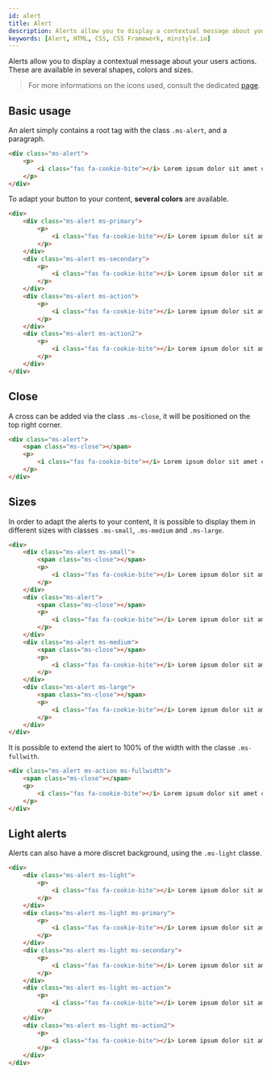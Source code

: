 ```yaml
---
id: alert
title: Alert
description: Alerts allow you to display a contextual message about your users actions. These are available in several shapes, colors and sizes.
keywords: [Alert, HTML, CSS, CSS Framework, minstyle.io]
---
```


Alerts allow you to display a contextual message about your users actions. These are available in several shapes, colors and sizes.

> For more informations on the icons used, consult the dedicated [page](../contents/icons.md).

## Basic usage

An alert simply contains a root tag with the class `.ms-alert`, and a paragraph.

```html live
<div class="ms-alert">
    <p>
        <i class="fas fa-cookie-bite"></i> Lorem ipsum dolor sit amet consectetur adipisicing elit. Doloremqueassumenda quibusdam.
    </p>
</div>
```

To adapt your button to your content, **several colors** are available.

```html live
<div>
    <div class="ms-alert ms-primary">
        <p>
            <i class="fas fa-cookie-bite"></i> Lorem ipsum dolor sit amet consectetur adipisicing elit. Doloremqueassumenda quibusdam.
        </p>
    </div>
    <div class="ms-alert ms-secondary">
        <p>
            <i class="fas fa-cookie-bite"></i> Lorem ipsum dolor sit amet consectetur adipisicing elit. Doloremqueassumenda quibusdam.
        </p>
    </div>
    <div class="ms-alert ms-action">
        <p>
            <i class="fas fa-cookie-bite"></i> Lorem ipsum dolor sit amet consectetur adipisicing elit. Doloremqueassumenda quibusdam.
        </p>
    </div>
    <div class="ms-alert ms-action2">
        <p>
            <i class="fas fa-cookie-bite"></i> Lorem ipsum dolor sit amet consectetur adipisicing elit. Doloremqueassumenda quibusdam.
        </p>
    </div>
</div>
```

## Close

A cross can be added via the class `.ms-close`, it will be positioned on the top right corner.

```html live
<div class="ms-alert">
    <span class="ms-close"></span>
    <p>
        <i class="fas fa-cookie-bite"></i> Lorem ipsum dolor sit amet consectetur adipisicing elit. Doloremqueassumenda quibusdam.
    </p>
</div>
```

## Sizes

In order to adapt the alerts to your content, it is possible to display them in different sizes with classes  `.ms-small`, `.ms-medium` and `.ms-large`.

```html live
<div>
    <div class="ms-alert ms-small">
        <span class="ms-close"></span>
        <p>
            <i class="fas fa-cookie-bite"></i> Lorem ipsum dolor sit amet consectetur adipisicing elit. Doloremqueassumenda quibusdam.
        </p>
    </div>
    <div class="ms-alert">
        <span class="ms-close"></span>
        <p>
            <i class="fas fa-cookie-bite"></i> Lorem ipsum dolor sit amet consectetur adipisicing elit. Doloremqueassumenda quibusdam.
        </p>
    </div>
    <div class="ms-alert ms-medium">
        <span class="ms-close"></span>
        <p>
            <i class="fas fa-cookie-bite"></i> Lorem ipsum dolor sit amet consectetur adipisicing elit. Doloremqueassumenda quibusdam.
        </p>
    </div>
    <div class="ms-alert ms-large">
        <span class="ms-close"></span>
        <p>
            <i class="fas fa-cookie-bite"></i> Lorem ipsum dolor sit amet consectetur adipisicing elit. Doloremqueassumenda quibusdam.
        </p>
    </div>
</div>
```

It is possible to extend the alert to 100% of the width with the classe `.ms-fullwith`.

```html live
<div class="ms-alert ms-action ms-fullwidth">
    <span class="ms-close"></span>
    <p>
        <i class="fas fa-cookie-bite"></i> Lorem ipsum dolor sit amet consectetur adipisicing elit. Doloremqueassumenda quibusdam.
    </p>
</div>
```

## Light alerts

Alerts can also have a more discret background, using the `.ms-light` classe.

```html live
<div>
    <div class="ms-alert ms-light">
        <p>
            <i class="fas fa-cookie-bite"></i> Lorem ipsum dolor sit amet consectetur adipisicing elit. Doloremqueassumenda quibusdam.
        </p>
    </div>
    <div class="ms-alert ms-light ms-primary">
        <p>
            <i class="fas fa-cookie-bite"></i> Lorem ipsum dolor sit amet consectetur adipisicing elit. Doloremqueassumenda quibusdam.
        </p>
    </div>
    <div class="ms-alert ms-light ms-secondary">
        <p>
            <i class="fas fa-cookie-bite"></i> Lorem ipsum dolor sit amet consectetur adipisicing elit. Doloremqueassumenda quibusdam.
        </p>
    </div>
    <div class="ms-alert ms-light ms-action">
        <p>
            <i class="fas fa-cookie-bite"></i> Lorem ipsum dolor sit amet consectetur adipisicing elit. Doloremqueassumenda quibusdam.
        </p>
    </div>
    <div class="ms-alert ms-light ms-action2">
        <p>
            <i class="fas fa-cookie-bite"></i> Lorem ipsum dolor sit amet consectetur adipisicing elit. Doloremqueassumenda quibusdam.
        </p>
    </div>
</div>
```